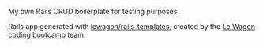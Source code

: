 My own Rails CRUD boilerplate for testing purposes.





Rails app generated with [lewagon/rails-templates](https://github.com/lewagon/rails-templates), created by the [Le Wagon coding bootcamp](https://www.lewagon.com) team.
